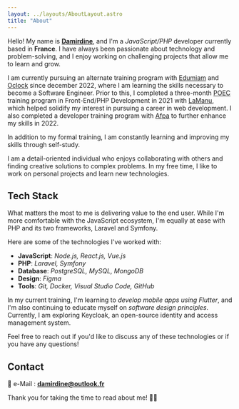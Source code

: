 ```yaml
---
layout: ../layouts/AboutLayout.astro
title: "About"
---
```


Hello! My name is [**Damirdine**](mailto:damirdine@outlook.fr), and I'm a _JavaScript/PHP_ developer currently based in **France**. I have always been passionate about technology and problem-solving, and I enjoy working on challenging projects that allow me to learn and grow.

I am currently pursuing an alternate training program with [Edumiam](https://www.edumiam.com/) and [Oclock](https://oclock.io/alternance-pro) since december 2022, where I am learning the skills necessary to become a Software Engineer. Prior to this, I completed a three-month [POEC](https://lamanu.fr/formation-developpeur-php/) training program in Front-End/PHP Development in 2021 with [LaManu](https://lamanu.fr/formation-developpeur-php/), which helped solidify my interest in pursuing a career in web development. I also completed a developer training program with [Afpa](https://www.afpa.fr/formation-qualifiante/developpeur-web-et-web-mobile) to further enhance my skills in 2022.

In addition to my formal training, I am constantly learning and improving my skills through self-study.

I am a detail-oriented individual who enjoys collaborating with others and finding creative solutions to complex problems. In my free time, I like to work on personal projects and learn new technologies.

## Tech Stack

What matters the most to me is delivering value to the end user. While I'm more comfortable with the JavaScript ecosystem, I'm equally at ease with PHP and its two frameworks, Laravel and Symfony.

Here are some of the technologies I've worked with:

- **JavaScript**: _Node.js, React.js, Vue.js_
- **PHP**: _Laravel, Symfony_
- **Database**: _PostgreSQL, MySQL, MongoDB_
- **Design**: _Figma_
- **Tools**: _Git, Docker, Visual Studio Code, GitHub_

In my current training, I'm learning to _develop mobile apps using Flutter_, and I'm also continuing to educate myself on _software design principles_.
Currently, I am exploring Keycloak, an open-source identity and access management system.

Feel free to reach out if you'd like to discuss any of these technologies or if you have any questions!

## Contact

📨 e-Mail : [**damirdine@outlook.fr**](mailto:damirdine@outlook.fr)

Thank you for taking the time to read about me! 🙏🏾
